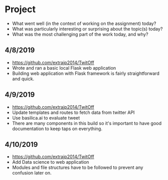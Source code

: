 # Project
* What went well (in the context of working on the assignment) today?
* What was particularly interesting or surprising about the topic(s) today?
* What was the most challenging part of the work today, and why?

## 4/8/2019
* https://github.com/extrajp2014/TwitOff
* Wrote and ran a basic local Flask web application
* Building web application with Flask framework is fairly straightforward and quick.

## 4/9/2019
* https://github.com/extrajp2014/TwitOff
* Update templates and routes to fetch data from twitter API
* Use basilica.ai to evaluate tweet
* There are many components in this build so it's important to have good documentation to keep taps on everything.

## 4/10/2019
* https://github.com/extrajp2014/TwitOff
* Add Data science to web application
* Modules and file structures have to be followed to prevent any confusion later on.
